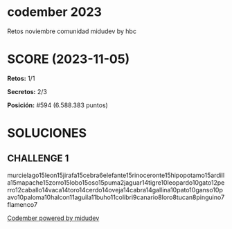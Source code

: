 # codember 2023
Retos noviembre comunidad midudev by hbc

# SCORE (2023-11-05)
**Retos:** 1/1

**Secretos:** 2/3

**Posición:** #594 (6.588.383 puntos)

# SOLUCIONES
## CHALLENGE 1
murcielago15leon15jirafa15cebra6elefante15rinoceronte15hipopotamo15ardilla15mapache15zorro15lobo15oso15puma2jaguar14tigre10leopardo10gato12perro12caballo14vaca14toro14cerdo14oveja14cabra14gallina10pato10ganso10pavo10paloma10halcon11aguila11buho11colibri9canario8loro8tucan8pinguino7flamenco7

[Codember powered by midudev](https://codember.dev/)

